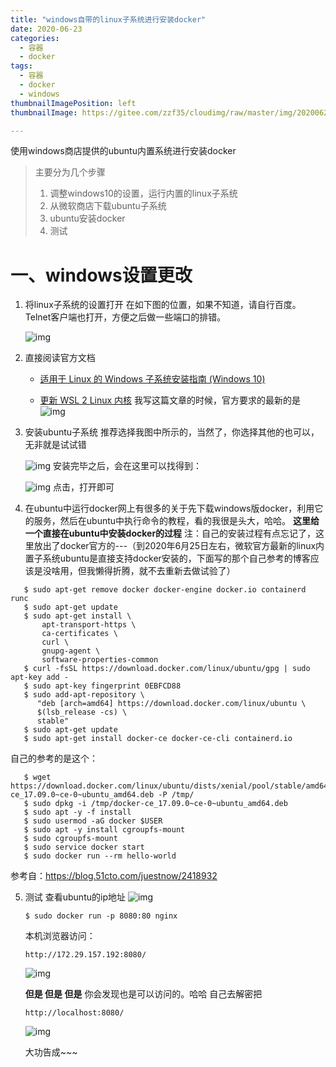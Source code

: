 ```yaml
---
title: "windows自带的linux子系统进行安装docker"
date: 2020-06-23
categories:
  - 容器
  - docker
tags:
  - 容器
  - docker
  - windows
thumbnailImagePosition: left
thumbnailImage: https://gitee.com/zzf35/cloudimg/raw/master/img/20200622193715.jpg

---
```


使用windows商店提供的ubuntu内置系统进行安装docker

<!--more-->

<!-- toc -->

> 主要分为几个步骤
>
> 1. 调整windows10的设置，运行内置的linux子系统
> 2. 从微软商店下载ubuntu子系统
> 3. ubuntu安装docker
> 4. 测试

# 一、windows设置更改

1. 将linux子系统的设置打开
   在如下图的位置，如果不知道，请自行百度。Telnet客户端也打开，方便之后做一些端口的排错。

   ![img](https://gitee.com/zzf35/cloudimg/raw/master/img/20200624202205.png)

   

2. 直接阅读官方文档

   - [适用于 Linux 的 Windows 子系统安装指南 (Windows 10)](https://docs.microsoft.com/zh-cn/windows/wsl/install-win10)

   - [更新 WSL 2 Linux 内核](https://docs.microsoft.com/zh-cn/windows/wsl/wsl2-kernel)
     我写这篇文章的时候，官方要求的最新的是
     ![img](https://gitee.com/zzf35/cloudimg/raw/master/img/20200624201611.png)

3. 安装ubuntu子系统
   推荐选择我图中所示的，当然了，你选择其他的也可以，无非就是试试错

   ![img](https://gitee.com/zzf35/cloudimg/raw/master/img/20200624202653.png)
   安装完毕之后，会在这里可以找得到：

   ![img](https://gitee.com/zzf35/cloudimg/raw/master/img/20200624202916.png)
   点击，打开即可

4. 在ubuntu中运行docker网上有很多的关于先下载windows版docker，利用它的服务，然后在ubuntu中执行命令的教程，看的我很是头大，哈哈。
   **这里给一个直接在ubuntu中安装docker的过程**
   注：自己的安装过程有点忘记了，这里放出了docker官方的---（到2020年6月25日左右，微软官方最新的linux内置子系统ubuntu是直接支持docker安装的，下面写的那个自己参考的博客应该是没啥用，但我懒得折腾，就不去重新去做试验了）
```
   $ sudo apt-get remove docker docker-engine docker.io containerd runc
   $ sudo apt-get update
   $ sudo apt-get install \
       apt-transport-https \
       ca-certificates \
       curl \
       gnupg-agent \
       software-properties-common
   $ curl -fsSL https://download.docker.com/linux/ubuntu/gpg | sudo apt-key add -
   $ sudo apt-key fingerprint 0EBFCD88
   $ sudo add-apt-repository \
      "deb [arch=amd64] https://download.docker.com/linux/ubuntu \
      $(lsb_release -cs) \
      stable"
   $ sudo apt-get update
   $ sudo apt-get install docker-ce docker-ce-cli containerd.io
```

自己的参考的是这个：

```
   $ wget https://download.docker.com/linux/ubuntu/dists/xenial/pool/stable/amd64/docker-ce_17.09.0~ce-0~ubuntu_amd64.deb -P /tmp/
   $ sudo dpkg -i /tmp/docker-ce_17.09.0~ce-0~ubuntu_amd64.deb
   $ sudo apt -y -f install
   $ sudo usermod -aG docker $USER
   $ sudo apt -y install cgroupfs-mount
   $ sudo cgroupfs-mount
   $ sudo service docker start
   $ sudo docker run --rm hello-world
```

参考自：https://blog.51cto.com/juestnow/2418932

5. 测试
    查看ubuntu的ip地址
   ![img](https://gitee.com/zzf35/cloudimg/raw/master/img/20200624205821.png)

   ```
   $ sudo docker run -p 8080:80 nginx
   ```

   本机浏览器访问：

   ```
   http://172.29.157.192:8080/
   ```

   ![img](https://gitee.com/zzf35/cloudimg/raw/master/img/20200624205925.png)
   
   **但是     但是     但是**       你会发现也是可以访问的。哈哈 自己去解密把
   
   ```
   http://localhost:8080/
   ```
   
   ![img](https://gitee.com/zzf35/cloudimg/raw/master/img/20200625204310.png)
   
   大功告成~~~

